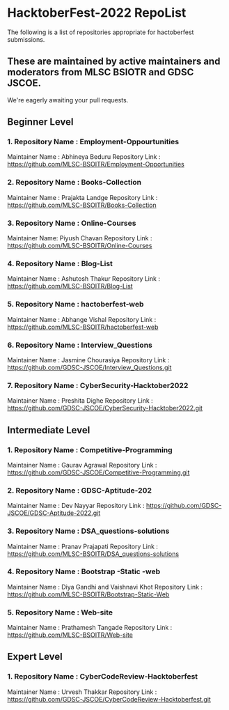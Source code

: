 # HacktoberFest-2022 RepoList

The following is a list of repositories appropriate for hactoberfest submissions. 
## These are maintained by active maintainers and moderators from MLSC BSIOTR and GDSC JSCOE.  
 We're eagerly awaiting your pull requests.


## Beginner Level

### 1. Repository Name : Employment-Oppourtunities
Maintainer Name : Abhineya Beduru
Repository Link : https://github.com/MLSC-BSOITR/Employment-Opportunities

### 2. Repository Name : Books-Collection
Maintainer Name : Prajakta Landge 
Repository Link : https://github.com/MLSC-BSOITR/Books-Collection

### 3. Repository Name : Online-Courses
Maintainer Name: Piyush Chavan
Repository Link : https://github.com/MLSC-BSOITR/Online-Courses

### 4. Repository Name : Blog-List
Maintainer Name :  Ashutosh Thakur
Repository Link : https://github.com/MLSC-BSOITR/Blog-List

### 5. Repository Name : hactoberfest-web
Maintainer Name : Abhange Vishal
Repository Link : https://github.com/MLSC-BSOITR/hactoberfest-web

### 6. Repository Name : Interview_Questions
Maintainer Name : Jasmine Chourasiya 
Repository Link : https://github.com/GDSC-JSCOE/Interview_Questions.git 

### 7. Repository Name : CyberSecurity-Hacktober2022
Maintainer Name : Preshita Dighe
Repository Link : https://github.com/GDSC-JSCOE/CyberSecurity-Hacktober2022.git


## Intermediate Level

### 1. Repository Name : Competitive-Programming
Maintainer Name : Gaurav Agrawal 
Repository Link : https://github.com/GDSC-JSCOE/Competitive-Programming.git

### 2. Repository Name : GDSC-Aptitude-202
Maintainer Name : Dev Nayyar
Repository Link : https://github.com/GDSC-JSCOE/GDSC-Aptitude-2022.git

### 3. Repository Name : DSA_questions-solutions
Maintainer Name : Pranav Prajapati
Repository Link : https://github.com/MLSC-BSOITR/DSA_questions-solutions

### 4. Repository Name : Bootstrap -Static -web
Maintainer Name : Diya Gandhi and Vaishnavi Khot 
Repository Link : https://github.com/MLSC-BSOITR/Bootstrap-Static-Web

### 5. Repository Name : Web-site
Maintainer Name : Prathamesh Tangade
Repository Link : https://github.com/MLSC-BSOITR/Web-site

## Expert Level 

### 1. Repository Name : CyberCodeReview-Hacktoberfest
Maintainer Name : Urvesh Thakkar
Repository Link : https://github.com/GDSC-JSCOE/CyberCodeReview-Hacktoberfest.git
